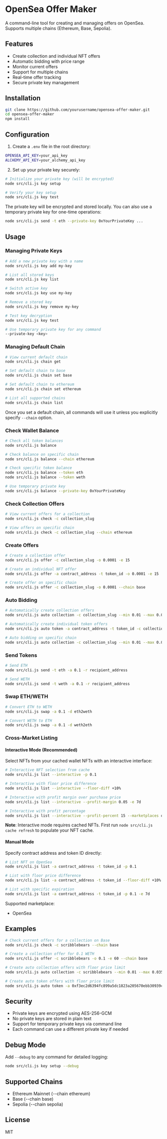 # OpenSea Offer Maker

A command-line tool for creating and managing offers on OpenSea. Supports multiple chains (Ethereum, Base, Sepolia).

## Features
- Create collection and individual NFT offers
- Automatic bidding with price range
- Monitor current offers
- Support for multiple chains
- Real-time offer tracking
- Secure private key management

## Installation

```bash
git clone https://github.com/yourusername/opensea-offer-maker.git
cd opensea-offer-maker
npm install
```

## Configuration

1. Create a `.env` file in the root directory:

```bash
OPENSEA_API_KEY=your_api_key
ALCHEMY_API_KEY=your_alchemy_api_key
```

2. Set up your private key securely:
```bash
# Initialize your private key (will be encrypted)
node src/cli.js key setup

# Verify your key setup
node src/cli.js key test
```

The private key will be encrypted and stored locally. You can also use a temporary private key for one-time operations:
```bash
node src/cli.js send -t eth --private-key 0xYourPrivateKey ...
```

## Usage

### Managing Private Keys
```bash
# Add a new private key with a name
node src/cli.js key add my-key

# List all stored keys
node src/cli.js key list

# Switch active key
node src/cli.js key use my-key

# Remove a stored key
node src/cli.js key remove my-key

# Test key decryption
node src/cli.js key test

# Use temporary private key for any command
--private-key <key>
```

### Managing Default Chain
```bash
# View current default chain
node src/cli.js chain get

# Set default chain to base
node src/cli.js chain set base

# Set default chain to ethereum
node src/cli.js chain set ethereum

# List all supported chains
node src/cli.js chain list
```

Once you set a default chain, all commands will use it unless you explicitly specify `--chain` option.

### Check Wallet Balance
```bash
# Check all token balances
node src/cli.js balance

# Check balance on specific chain
node src/cli.js balance --chain ethereum

# Check specific token balance
node src/cli.js balance --token eth
node src/cli.js balance --token weth

# Use temporary private key
node src/cli.js balance --private-key 0xYourPrivateKey
```

### Check Collection Offers
```bash
# View current offers for a collection
node src/cli.js check -c collection_slug

# View offers on specific chain
node src/cli.js check -c collection_slug --chain ethereum
```

### Create Offers
```bash
# Create a collection offer
node src/cli.js offer -c collection_slug -o 0.0001 -e 15

# Create an individual NFT offer
node src/cli.js offer -a contract_address -t token_id -o 0.0001 -e 15

# Create offer on specific chain
node src/cli.js offer -c collection_slug -o 0.0001 --chain base
```

### Auto Bidding
```bash
# Automatically create collection offers
node src/cli.js auto collection -c collection_slug --min 0.01 --max 0.035 --increment 0.0001 --interval 30 --floor-percentage 80

# Automatically create individual token offers
node src/cli.js auto token -a contract_address -t token_id -c collection_slug --min 0.01 --max 0.035 --increment 0.0001 --interval 30 --floor-percentage 80

# Auto bidding on specific chain
node src/cli.js auto collection -c collection_slug --min 0.01 --max 0.035 --chain ethereum
```

### Send Tokens
```bash
# Send ETH
node src/cli.js send -t eth -a 0.1 -r recipient_address

# Send WETH
node src/cli.js send -t weth -a 0.1 -r recipient_address
```

### Swap ETH/WETH
```bash
# Convert ETH to WETH
node src/cli.js swap -a 0.1 -d eth2weth

# Convert WETH to ETH
node src/cli.js swap -a 0.1 -d weth2eth
```

### Cross-Market Listing

#### Interactive Mode (Recommended)
Select NFTs from your cached wallet NFTs with an interactive interface:

```bash
# Interactive NFT selection from cache
node src/cli.js list --interactive -p 0.1

# Interactive with floor price difference
node src/cli.js list --interactive --floor-diff +10%

# Interactive with profit margin over purchase price
node src/cli.js list --interactive --profit-margin 0.05 -e 7d

# Interactive with profit percentage
node src/cli.js list --interactive --profit-percent 15 --marketplaces opensea
```

**Note**: Interactive mode requires cached NFTs. First run `node src/cli.js cache refresh` to populate your NFT cache.

#### Manual Mode
Specify contract address and token ID directly:

```bash
# List NFT on OpenSea
node src/cli.js list -a contract_address -t token_id -p 0.1

# List with floor price difference
node src/cli.js list -a contract_address -t token_id --floor-diff +10% --marketplaces all

# List with specific expiration
node src/cli.js list -a contract_address -t token_id -p 0.1 -e 7d
```

Supported marketplace:
- OpenSea

## Examples

```bash
# Check current offers for a collection on Base
node src/cli.js check -c scribblebears --chain base

# Create a collection offer for 0.1 WETH
node src/cli.js offer -c scribblebears -o 0.1 -e 60 --chain base

# Create auto collection offers with floor price limit
node src/cli.js auto collection -c scribblebears --min 0.01 --max 0.035 --floor-percentage 80 --chain base

# Create auto token offers with floor price limit
node src/cli.js auto token -a 0xf3ec2d6394fc899a5dc1823a205670ebb30939cc -t 0 -c scribblebears --min 0.01 --max 0.035 --floor-percentage 80 --chain base
```

## Security
- Private keys are encrypted using AES-256-GCM
- No private keys are stored in plain text
- Support for temporary private keys via command line
- Each command can use a different private key if needed

## Debug Mode
Add `--debug` to any command for detailed logging:
```bash
node src/cli.js key setup --debug
```

## Supported Chains
- Ethereum Mainnet (--chain ethereum)
- Base (--chain base)
- Sepolia (--chain sepolia)

## License
MIT


